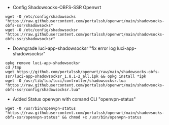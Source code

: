 * Config Shadowsocks-OBFS-SSR Openwrt
```
wget -O /etc/config/shadowsocks "https://raw.githubusercontent.com/portalssh/openwrt/main/shadowsocks-obfs-ssr/shadowsocks"
wget -O /etc/config/shadowsocksr "https://raw.githubusercontent.com/portalssh/openwrt/main/shadowsocks-obfs-ssr/shadowsocksr"
```

* Downgrade luci-app-shadowsocksr "fix error log luci-app-shadowsocksr"
```
opkg remove luci-app-shadowsocksr
cd /tmp
wget https://github.com/portalssh/openwrt/raw/main/shadowsocks-obfs-ssr/luci-app-shadowsocksr_1.8.1-2_all.ipk && opkg install *ipk
wget -O /usr/lib/lua/luci/controller/shadowsocksr.lua "https://raw.githubusercontent.com/portalssh/openwrt/main/shadowsocks-obfs-ssr/config/shadowsocksr.lua"
```
* Added Status openvpn with comand CLI "openvpn-status"
```
wget -O /usr/bin/openvpn-status "https://raw.githubusercontent.com/portalssh/openwrt/main/shadowsocks-obfs-ssr/openvpn-status" && chmod +x /usr/bin/openvpn-status
```
